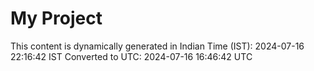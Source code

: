 # My Project

This content is dynamically generated in Indian Time (IST): 2024-07-16 22:16:42 IST
Converted to UTC: 2024-07-16 16:46:42 UTC
